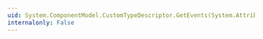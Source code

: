 ```yaml
---
uid: System.ComponentModel.CustomTypeDescriptor.GetEvents(System.Attribute[])
internalonly: False
---
```

